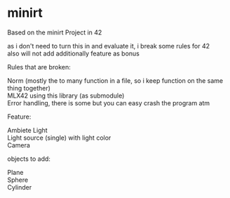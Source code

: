 # minirt

Based on the minirt Project in 42

as i don't need to turn this in and evaluate it, i break some rules for 42\
also will not add additionally feature as bonus

Rules that are broken:

Norm (mostly the to many function in a file, so i keep function on the same thing together)\
MLX42 using this library (as submodule)\
Error handling, there is some but you can easy crash the program atm

Feature:

Ambiete Light\
Light source (single) with light color\
Camera

objects to add:

Plane\
Sphere\
Cylinder
